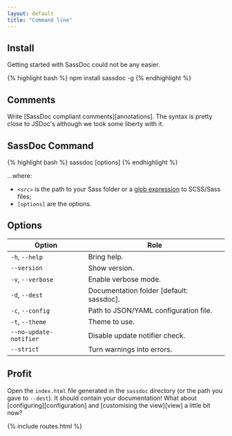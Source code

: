 ```yaml
---
layout: default
title: "Command line"
---
```


## Install

Getting started with SassDoc could not be any easier.

{% highlight bash %}
npm install sassdoc -g
{% endhighlight %}

## Comments

Write [SassDoc compliant comments][annotations]. The syntax is pretty close to JSDoc's although we took some liberty with it.

## SassDoc Command

{% highlight bash %}
sassdoc <src> [options]
{% endhighlight %}

...where:

* `<src>` is the path to your Sass folder or a [glob expression](https://github.com/isaacs/node-glob#glob-primer) to SCSS/Sass files;
* `[options]` are the options.

## Options

| Option                 | Role                                     |
|------------------------|------------------------------------------|
| `-h`, `--help`         | Bring help.                              |
| `--version`            | Show version.                            |
| `-v`, `--verbose`      | Enable verbose mode.                     |
| `-d`, `--dest`         | Documentation folder [default: sassdoc]. |
| `-c`, `--config`       | Path to JSON/YAML configuration file.    |
| `-t`, `--theme`        | Theme to use.                            |
| `--no-update-notifier` | Disable update notifier check.           |
| `--strict`             | Turn warnings into errors.               |

## Profit

Open the `index.html` file generated in the `sassdoc` directory (or the path you gave to `--dest`). It should contain your documentation! What about [configuring][configuration] and [customising the view][view] a little bit now?

{% include routes.html %}
